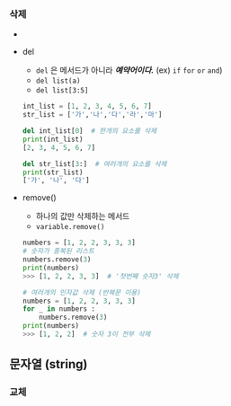 ### 삭제

- 

- del 

  - `del` 은 메서드가 아니라 ***예약어이다.*** (ex) `if` `for` `or` `and`)
  - `del list(a)`
  - `del list[3:5]`

  ```python
  int_list = [1, 2, 3, 4, 5, 6, 7]
  str_list = ['가','나','다','라','마']
  
  del int_list[0]  # 한개의 요소를 삭제
  print(int_list)
  [2, 3, 4, 5, 6, 7]
  
  del str_list[3:]  # 여러개의 요소를 삭제
  print(str_list)
  ['가', '나', '다']
  ```



- remove()

  - 하나의 값만 삭제하는 메서드
  - `variable.remove()`

  ```python
  numbers = [1, 2, 2, 3, 3, 3]  
  # 숫자가 중복된 리스트
  numbers.remove(3)
  print(numbers)
  >>> [1, 2, 2, 3, 3]  # '첫번째 숫자3' 삭제
  
  # 여러개의 인자값 삭제 (반복문 이용)
  numbers = [1, 2, 2, 3, 3, 3]
  for _ in numbers :
      numbers.remove(3)
  print(numbers)
  >>> [1, 2, 2]  # 숫자 3이 전부 삭제
  ```

  

## 문자열 (string)

### 교체